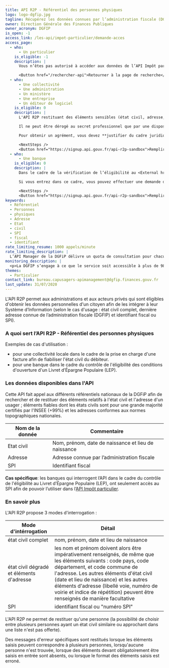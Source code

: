 ```yaml
---
title: API R2P - Référentiel des personnes physiques
logo: logo-dgfip.jpg
tagline: Récupérez les données connues par l’administration fiscale (DGFIP) sur une personne physique (état civil, adresse, identifiant fiscal)
owner: Direction Générale des Finances Publiques
owner_acronym: DGFIP
is_open: -1
access_link: /les-api/impot-particulier/demande-acces
access_page:
  - who:
      - Un particulier
    is_eligible: -1
    description: |
      Vous n’êtes pas autorisé à accéder aux données de l’API Impôt particulier.

      <Button href="/rechercher-api">Retourner à la page de recherche</Button>
  - who:
      - Une collectivité
      - Une administration
      - Un ministère
      - Une entreprise
      - Un éditeur de logiciel
    is_eligible: 0
    description: |
      L'API R2P restituant des éléments sensibles (état civil, adresse, identifiant fiscal), elle est couverte par la règle du secret professionnel prévue par les dispositions de l’article L. 103 du Livre des Procédures Fiscales, car ceux-ci constituent des données nominatives et personnelles.

      Il ne peut être dérogé au secret professionnel que par une disposition législative spécifique. En conséquence, les informations restituées par l'API R2P ne peuvent être communiquées qu’aux personnes, organismes ou autorités bénéficiant d’une telle mesure et dans la limite fixée par la loi.

      Pour obtenir un agrément, vous devez **justifier du cadre juridique** dans lequel s’inscrit votre demande, et vous engager à n'accéder aux données personnelles qu'avec **l'accord explicite** de l'usager.

      <NextSteps />
      <Button href="https://signup.api.gouv.fr/api-r2p-sandbox">Remplir une demande</Button>
  - who:
      - Une banque
    is_eligible: 0
    description: |
      Dans le cadre de la vérification de l’éligibilité au <External href="https://www.service-public.fr/particuliers/vosdroits/F2367">LEP</External> les banques peuvent être considérées comme une administration au sens de <External href="https://www.legifrance.gouv.fr/affichCodeArticle.do?cidTexte=LEGITEXT000031366350&idArticle=LEGIARTI000031367308&dateTexte=&categorieLien=cid">l'article L100-3</External> du *code des relations entre le public et l'administration*.

      Si vous entrez dans ce cadre, vous pouvez effectuer une demande d'accès à l’API R2P.

      <NextSteps />
      <Button href="https://signup.api.gouv.fr/api-r2p-sandbox">Remplir une demande</Button>
keywords:
  - Référentiel
  - Personnes
  - physiques
  - Adresse
  - Etat
  - civil
  - SPI
  - fiscal
  - identifiant
rate_limiting_resume: 1000 appels/minute
rate_limiting_description: |
  L’API Manager de la DGFiP délivre un quota de consultation pour chacun de ses partenaires pour chaque API utilisée. Concernant l'API R2P le quotta par partenaire est fixé à 1 000 appels à la minute.
monitoring_description: |
  <p>La DGFIP s’engage à ce que le service soit accessible à plus de 98,5% et à communiquer sur les coupures de service ponctuelles qui pourraient survenir.</p>
themes:
  - Particulier
contact_link: bureau.capusagers-apimanagement@dgfip.finances.gouv.fr
last_update: 31/07/2020
---
```


L'API R2P permet aux administrations et aux acteurs privés qui sont éligibles d'obtenir les données personnelles d'un citoyen afin de les intégrer à leur Système d’Information (selon le cas d'usage : état civil complet, dernière adresse connue de l’administration fiscale (DGFIP) et identifiant fiscal ou SPI).

### A quoi sert l’API R2P - Référentiel des personnes physiques

Exemples de cas d'utilisation :

- pour une collectivité locale dans le cadre de la prise en charge d'une facture afin de fiabiliser l'état civil du débiteur.
- pour une banque dans le cadre du contrôle de l'éligibilité des conditions d'ouverture d'un Livret d’Épargne Populaire (LEP).

### Les données disponibles dans l'API

Cette API fait appel aux différents référentiels nationaux de la DGFiP afin de rechercher et de restituer des éléments relatifs à l'état civil et l'adresse d'un usager ; éléments fiables dont les états civils sont pour une grande majorité certifiés par l'INSEE (+99%) et les adresses conformes aux normes topographiques nationales.

| Nom de la donnée | Commentaire                                         |
| ---------------- | --------------------------------------------------- |
| Etat civil       | Nom, prénom, date de naissance et lieu de naissance |
| Adresse          | Adresse connue par l’administration fiscale         |
| SPI              | Identifiant fiscal                                  |

**Cas spécifique**: les banques qui interrogent l’API dans le cadre du contrôle de l'éligibilité au Livret d’Épargne Populaire (LEP), ont seulement accès au SPI afin de pouvoir l’utiliser dans l’[API Impôt particulier](/les-api/impot-particulier).

### En savoir plus

L'API R2P propose 3 modes d'interrogation :

| Mode d'intérrogation                     | Détail                                                                                                                                                                                                                                                                                                                                                               |
| ---------------------------------------- | -------------------------------------------------------------------------------------------------------------------------------------------------------------------------------------------------------------------------------------------------------------------------------------------------------------------------------------------------------------------- |
| état civil complet                       | nom, prénom, date et lieu de naissance                                                                                                                                                                                                                                                                                                                               |
| état civil dégradé et éléments d'adresse | les nom et prénom doivent alors être impérativement renseignés, de même que les éléments suivants : code pays, code département, et code commune de l'adresse. Les autres éléments d'état civil (date et lieu de naissance) et les autres éléments d'adresse (libellé voie, numéro de voirie et indice de répétition) peuvent être renseignés de manière facultative |
| SPI                                      | identifiant fiscal ou "numéro SPI"                                                                                                                                                                                                                                                                                                                                   |

L'API R2P ne permet de restituer qu'une personne (la possibilité de choisir entre plusieurs personnes ayant un état civil similaire ou approchant dans une liste n'est pas offerte).

Des messages d'erreur spécifiques sont restitués lorsque les éléments saisis peuvent correspondre à plusieurs personnes, lorsqu'aucune personne n'est trouvée, lorsque des éléments devant obligatoirement être saisis en entrée sont absents, ou lorsque le format des éléments saisis est erroné.
